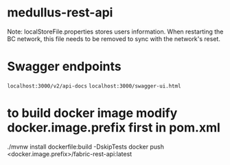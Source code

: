 # medullus-rest-api

Note: localStoreFile.properties stores users information. When restarting the BC network, this file needs to be removed to sync with the network's reset.

# Swagger endpoints
`localhost:3000/v2/api-docs`
`localhost:3000/swagger-ui.html`

# to build docker image modify docker.image.prefix first in pom.xml
./mvnw install dockerfile:build -DskipTests
docker push <docker.image.prefix>/fabric-rest-api:latest
